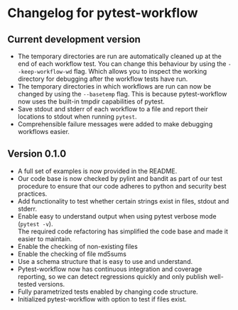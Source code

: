# Changelog for pytest-workflow

<!---
Newest changes should be on top.

NOTE: This document is user facing. Please word the changes in such a way 
that users understand how the changes affect the new version.
--->

## Current development version
+ The temporary directories are run are automatically cleaned up at the end
of each workflow test. You can change this behaviour by using the 
`--keep-workflow-wd` flag. Which allows you to inspect the working directory
for debugging after the workflow tests have run.
+ The temporary directories in which workflows are run can now be 
changed by using the `--basetemp` flag. This is because pytest-workflow now 
uses the built-in tmpdir capabilities of pytest.
+ Save stdout and stderr of each workflow to a file and report their locations
to stdout when running `pytest`.
+ Comprehensible failure messages were added to make debugging workflows
easier.

## Version 0.1.0
+ A full set of examples is now provided in the README.
+ Our code base is now checked by pylint and bandit as part of our test
procedure to ensure that our code adheres to python and security best 
practices.
+ Add functionality to test whether certain strings exist in files, stdout and 
stderr.
+ Enable easy to understand output when using pytest verbose mode 
(`pytest -v`).  
The required code refactoring has simplified the code base and made it easier 
to maintain.
+ Enable the checking of non-existing files
+ Enable the checking of file md5sums
+ Use a schema structure that is easy to use and understand.
+ Pytest-workflow now has continuous integration and coverage reporting,
so we can detect regressions quickly and only publish well-tested versions.
+ Fully parametrized tests enabled by changing code structure.
+ Initialized pytest-workflow with option to test if files exist. 
